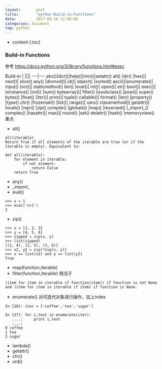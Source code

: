 ```yaml
---
layout:       post
title:        "python-Build-in-Functions"
date:         2017-08-16 12:00:00
categories: document
tag: python
---
```


* content
{:toc}

### Build-in Functions
参考 https://docs.python.org/3/library/functions.html#exec

Build-in | ||||
---|---
abs()|dict()|help()|min()|setattr()
all()	|dir()	|hex()|	next()|	slice()
any()	|divmod()|	id()|	object()	|sorted()
ascii()|enumerate()|	input()	|oct()|	staticmethod()
bin()	|eval()|	int()|	open()|	str()
bool()|	exec()|	isinstance()	|ord()	|sum()
bytearray()|	filter()	|issubclass()	|pow()|	super()
bytes()	|float()	|iter()|	print()|	tuple()
callable()|	format()	|len()	|property()	|type()
chr()	|frozenset()	|list()|	range()|	vars()
classmethod()|	getattr()|	locals()	|repr()	|zip()
compile()	|globals()	|map()	|reversed()	|*\__import\__()*
complex()	|hasattr()|	max()|	round()	 |set()
delattr()	|hash()	|memoryview()		
重点
+ all()
```
all(iterable)
Return True if all elements of the iterable are true (or if the iterable is empty). Equivalent to:

def all(iterable):
    for element in iterable:
        if not element:
            return False
    return True
```
+ any()
+ \__import\__
+ eval()
```
>>> x = 1
>>> eval('x+1')
2
```
+ zip()
```
>>> x = [1, 2, 3]
>>> y = [4, 5, 6]
>>> zipped = zip(x, y)
>>> list(zipped)
[(1, 4), (2, 5), (3, 6)]
>>> x2, y2 = zip(*zip(x, y))
>>> x == list(x2) and y == list(y2)
True
```
+ map(function,iterable)
+ filter(function,iterable)
相当于
```
(item for item in iterable if function(item)) if function is not None and (item for item in iterable if item) if function is None.
```
+ enumerate()
对可迭代对象进行操作，加上index
```
In [26]: iter = ['coffee','tea','sugar']

In [27]: for i,text in enumerate(iter):
   ....:     print i,text
   ....:     
0 coffee
1 tea
2 sugar
```
+ lambda()
+ getattr()
+ chr()
+ ord()
